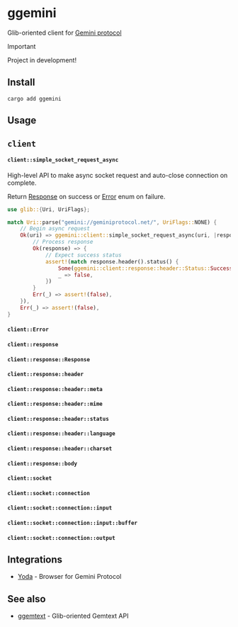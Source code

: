 # ggemini

Glib-oriented client for [Gemini protocol](https://geminiprotocol.net/)

> [!IMPORTANT]
> Project in development!
>

## Install

```
cargo add ggemini
```

## Usage

## `client`


#### `client::simple_socket_request_async`

High-level API to make async socket request and auto-close connection on complete.

Return [Response](#client_response_Response) on success or [Error](#client_Error) enum on failure.

``` rust
use glib::{Uri, UriFlags};

match Uri::parse("gemini://geminiprotocol.net/", UriFlags::NONE) {
    // Begin async request
    Ok(uri) => ggemini::client::simple_socket_request_async(uri, |response| match response {
        // Process response
        Ok(response) => {
            // Expect success status
            assert!(match response.header().status() {
                Some(ggemini::client::response::header::Status::Success) => true,
                _ => false,
            })
        }
        Err(_) => assert!(false),
    }),
    Err(_) => assert!(false),
}
```

#### `client::Error`

#### `client::response`
#### `client::response::Response`

#### `client::response::header`
#### `client::response::header::meta`
#### `client::response::header::mime`
#### `client::response::header::status`
#### `client::response::header::language`
#### `client::response::header::charset`

#### `client::response::body`

#### `client::socket`
#### `client::socket::connection`
#### `client::socket::connection::input`
#### `client::socket::connection::input::buffer`
#### `client::socket::connection::output`

## Integrations

* [Yoda](https://github.com/YGGverse/Yoda) - Browser for Gemini Protocol

## See also

* [ggemtext](https://github.com/YGGverse/ggemtext) - Glib-oriented Gemtext API